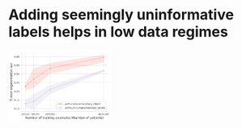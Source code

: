 # Adding seemingly uninformative labels helps in low data regimes
<img src="generalization_gap.png" width="40%">

